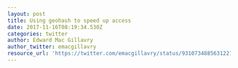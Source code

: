 ```yaml
---
layout: post
title: Using geohash to speed up access
date: 2017-11-16T08:19:34.530Z
categories: twitter
author: Edward Mac Gillavry
author_twitter: emacgillavry
resource_url: 'https://twitter.com/emacgillavry/status/931073488563122176'
---
```


